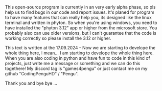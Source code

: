 This open-source program is currently in an very early alpha phase, so pls help us to find bugs in our code and report issues. It's planed for program to have many features that can really help you, its designed like the linux terminal and written in phyton. So when you're using windows, you need to have installed the "phyton 3.12" app or higher from the microsoft store. You probably also can use older versions, but I can't guarantee that the code is working correctly so please install the 3.12 or higher.

This text is written at the 17.09.2024 - Now we are starting to develope the whole thing here, I mean... I am starting to develope the whole thing here. When you are also coding in python and have fun to code in this kind of projects, just write me a message or something and we can do this togethere! My discord tag is "games4pengu" or just contact me on my github "CodingPenguHD" / "Pengu".

Thank you and bye bye ...
